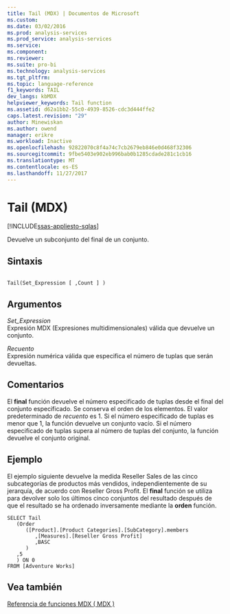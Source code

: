 ```yaml
---
title: Tail (MDX) | Documentos de Microsoft
ms.custom: 
ms.date: 03/02/2016
ms.prod: analysis-services
ms.prod_service: analysis-services
ms.service: 
ms.component: 
ms.reviewer: 
ms.suite: pro-bi
ms.technology: analysis-services
ms.tgt_pltfrm: 
ms.topic: language-reference
f1_keywords: TAIL
dev_langs: kbMDX
helpviewer_keywords: Tail function
ms.assetid: d62a1bb2-55c0-4939-8526-cdc3d444ffe2
caps.latest.revision: "29"
author: Minewiskan
ms.author: owend
manager: erikre
ms.workload: Inactive
ms.openlocfilehash: 92822070c8f4a74c7cb2679eb846e0d468f32306
ms.sourcegitcommit: 9fbe5403e902eb996bab0b1285cdade281c1cb16
ms.translationtype: MT
ms.contentlocale: es-ES
ms.lasthandoff: 11/27/2017
---
```

# <a name="tail-mdx"></a>Tail (MDX)
[!INCLUDE[ssas-appliesto-sqlas](../includes/ssas-appliesto-sqlas.md)]

  Devuelve un subconjunto del final de un conjunto.  
  
## <a name="syntax"></a>Sintaxis  
  
```  
  
Tail(Set_Expression [ ,Count ] )  
```  
  
## <a name="arguments"></a>Argumentos  
 *Set_Expression*  
 Expresión MDX (Expresiones multidimensionales) válida que devuelve un conjunto.  
  
 *Recuento*  
 Expresión numérica válida que especifica el número de tuplas que serán devueltas.  
  
## <a name="remarks"></a>Comentarios  
 El **final** función devuelve el número especificado de tuplas desde el final del conjunto especificado. Se conserva el orden de los elementos. El valor predeterminado de *recuento* es 1. Si el número especificado de tuplas es menor que 1, la función devuelve un conjunto vacío. Si el número especificado de tuplas supera al número de tuplas del conjunto, la función devuelve el conjunto original.  
  
## <a name="example"></a>Ejemplo  
 El ejemplo siguiente devuelve la medida Reseller Sales de las cinco subcategorías de productos más vendidos, independientemente de su jerarquía, de acuerdo con Reseller Gross Profit. El **final** función se utiliza para devolver solo los últimos cinco conjuntos del resultado después de que el resultado se ha ordenado inversamente mediante la **orden** función.  
  
```  
SELECT Tail  
   (Order   
      ([Product].[Product Categories].[SubCategory].members  
         ,[Measures].[Reseller Gross Profit]  
         ,BASC  
      )  
   ,5  
   ) ON 0  
FROM [Adventure Works]  
```  
  
## <a name="see-also"></a>Vea también  
 [Referencia de funciones MDX &#40; MDX &#41;](../mdx/mdx-function-reference-mdx.md)  
  
  
